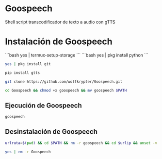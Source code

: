 # Goospeech
Shell script transcodificador de texto a audio con gTTS

<h1>Instalación de Goospeech</h1>
```bash
yes | termux-setup-storage
```
```bash
yes | pkg install python
```

```bash
yes | pkg install git
```


```bash
pip install gtts
```

```bash
git clone https://github.com/wolfkrypter/Goospeech.git
```

```bash
cd Goospeech && chmod +x goospeech && mv goospeech $PATH
```




<h2>Ejecución de Goospeech</h2>

```bash
goospeech
```




<h2>Desinstalación de Goospeech</h2>

```bash
urlruta=$(pwd) && cd $PATH && rm -r goospeech && cd $urlip && unset -v urlruta
```


```bash
yes | rm -r Goospeech
```



